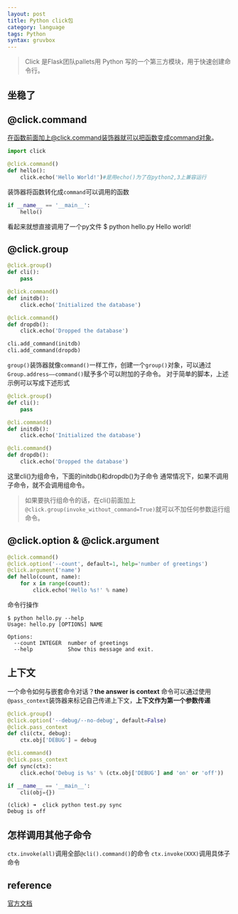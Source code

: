 ```yaml
---
layout: post
title: Python click包
category: language
tags: Python
syntax: gruvbox
---
```

> Click 是Flask团队pallets用 Python 写的一个第三方模块，用于快速创建命令行。

## 坐稳了

## @click.command
在函数前面加上@click.command装饰器就可以把函数变成command对象。
```python
import click

@click.command()
def hello():
    click.echo('Hello World!')#是用echo()为了在python2,3上兼容运行
```
装饰器将函数转化成`command`可以调用的函数
```python
if __name__ == '__main__':
	hello()
```
看起来就想直接调用了一个py文件
	$ python hello.py
	Hello world!

## @click.group
```python
@click.group()
def cli():
    pass

@click.command()
def initdb():
    click.echo('Initialized the database')

@click.command()
def dropdb():
    click.echo('Dropped the database')

cli.add_command(initdb)
cli.add_command(dropdb)
```
`group()`装饰器就像`command()`一样工作，创建一个`group()`对象，可以通过`Group.address——command()`赋予多个可以附加的子命令。
对于简单的脚本，上述示例可以写成下述形式
```python
@click.group()
def cli():
    pass

@cli.command()
def initdb():
    click.echo('Initialized the database')

@cli.command()
def dropdb():
    click.echo('Dropped the database')
```
这里cli()为组命令，下面的initdb()和dropdb()为子命令
通常情况下，如果不调用子命令，就不会调用组命令。
> 如果要执行组命令的话，在cli()前面加上`@click.group(invoke_without_command=True)`就可以不加任何参数运行组命令。

## @click.option & @click.argument
```python
@click.command()
@click.option('--count', default=1, help='number of greetings')
@click.argument('name')
def hello(count, name):
    for x in range(count):
        click.echo('Hello %s!' % name)
```
命令行操作
```
$ python hello.py --help
Usage: hello.py [OPTIONS] NAME

Options:
  --count INTEGER  number of greetings
  --help           Show this message and exit.
```
## 上下文
一个命令如何与嵌套命令对话？**the answer is context**
命令可以通过使用`@pass_context`装饰器来标记自己传递上下文，**上下文作为第一个参数传递**
```python
@click.group()
@click.option('--debug/--no-debug', default=False)
@click.pass_context
def cli(ctx, debug):
    ctx.obj['DEBUG'] = debug

@cli.command()
@click.pass_context
def sync(ctx):
    click.echo('Debug is %s' % (ctx.obj['DEBUG'] and 'on' or 'off'))

if __name__ == '__main__':
    cli(obj={})
```

```
(click) ➜  click python test.py sync  
Debug is off
```
## 怎样调用其他子命令
`ctx.invoke(all)`调用全部`@cli().command()`的命令
`ctx.invoke(XXX)`调用具体子命令 


## reference
[官方文档](https://click-docs-zh-cn.readthedocs.io/zh/latest/commands.html)
